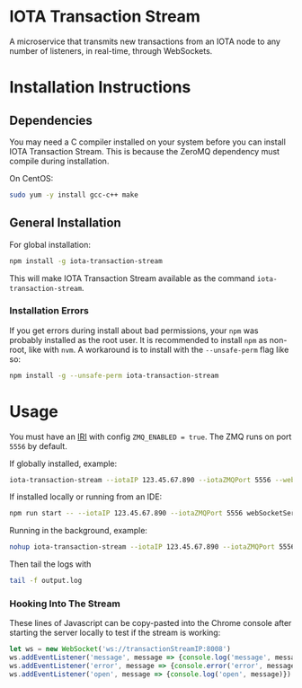# IOTA Transaction Stream
A microservice that transmits new transactions from an IOTA node to any number of listeners, in real-time, through WebSockets.

# Installation Instructions

## Dependencies
You may need a C compiler installed on your system before you can install IOTA Transaction Stream. This is because the ZeroMQ dependency must compile during installation.

On CentOS:

```bash
sudo yum -y install gcc-c++ make
```

## General Installation
For global installation:

```bash
npm install -g iota-transaction-stream
```

This will make IOTA Transaction Stream available as the command `iota-transaction-stream`.

### Installation Errors
If you get errors during install about bad permissions, your `npm` was probably installed as the root user. It is recommended to install `npm` as non-root, like with `nvm`. A workaround is to install with the `--unsafe-perm` flag like so:

```bash
npm install -g --unsafe-perm iota-transaction-stream
```

# Usage
You must have an [IRI](https://github.com/iotaledger/iri) with config `ZMQ_ENABLED = true`. The ZMQ runs on port `5556` by default.

If globally installed, example:

```bash
iota-transaction-stream --iotaIP 123.45.67.890 --iotaZMQPort 5556 --webSocketServerPort 8008
```

If  installed locally or running from an IDE:

```bash
npm run start -- --iotaIP 123.45.67.890 --iotaZMQPort 5556 webSocketServerPort 8008
```

Running in the background, example: 

```bash
nohup iota-transaction-stream --iotaIP 123.45.67.890 --iotaZMQPort 5556 --webSocketServerPort 8008 >> output.log &
```

Then tail the logs with 

```bash
tail -f output.log
```

### Hooking Into The Stream

These lines of Javascript can be copy-pasted into the Chrome console after starting the server locally to test if the stream is working:

```Javascript
let ws = new WebSocket('ws://transactionStreamIP:8008')
ws.addEventListener('message', message => {console.log('message', message)})
ws.addEventListener('error', message => {console.error('error', message)})
ws.addEventListener('open', message => {console.log('open', message)})
```